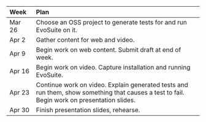 Week&nbsp;&nbsp; | Plan
:----- | :----
Mar 26 | Choose an OSS project to generate tests for and run EvoSuite on it.
Apr 2  | Gather content for web and video.
Apr 9  | Begin work on web content.  Submit draft at end of week.
Apr 16 | Begin work on video.  Capture installation and running EvoSuite.
Apr 23 | Continue work on video.  Explain generated tests and run them, show something that causes a test to fail.  Begin work on presentation slides.
Apr 30 | Finish presentation slides, rehearse.
